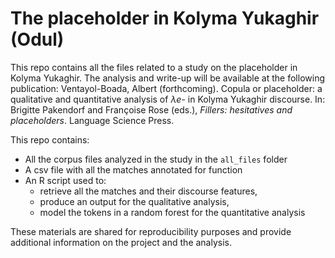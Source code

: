 # The placeholder in Kolyma Yukaghir (Odul)

This repo contains all the files related to a study on the placeholder in Kolyma Yukaghir. 
The analysis and write-up will be available at the following publication: 
 Ventayol-Boada, Albert (forthcoming). Copula or placeholder: a qualitative and quantitative analysis of _λe_- in Kolyma Yukaghir discourse. In: Brigitte Pakendorf and Françoise Rose (eds.), _Fillers: hesitatives and placeholders_. Language Science Press. 

This repo contains:
- All the corpus files analyzed in the study in the `all_files` folder
- A csv file with all the matches annotated for function
- An R script used to:
  * retrieve all the matches and their discourse features,
  * produce an output for the qualitative analysis,
  * model the tokens in a random forest for the quantitative analysis

These materials are shared for reproducibility purposes and provide additional information on the project and the analysis. 
